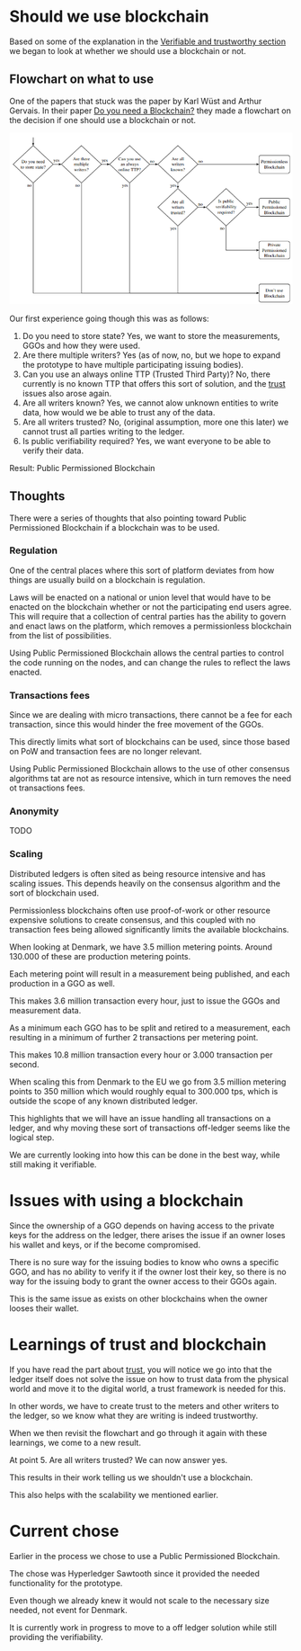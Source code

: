 # Should we use blockchain

Based on some of the explanation in the [Verifiable and trustworthy section](Trust.md) we began to look at whether we should use a blockchain or not.

## Flowchart on what to use

One of the papers that stuck was the paper by Karl Wüst and Arthur Gervais. In their paper 
[Do you need a Blockchain?](http://diyhpl.us/~bryan/papers2/bitcoin/Do%20you%20need%20a%20blockchain%3F%20-%202017.pdf) 
they made a flowchart on the decision if one should use a blockchain or not.

![](figures/should_i_use_blockchain.png) 

Our first experience going though this was as follows:

1. Do you need to store state? Yes, we want to store the measurements, GGOs and how they were used.
2. Are there multiple writers? Yes (as of now, no, but we hope to expand the prototype to have multiple participating issuing bodies).
3. Can you use an always online TTP (Trusted Third Party)? No, there currently is no known TTP that offers this sort of solution, and the [trust](trust.md) issues also arose again.
4. Are all writers known? Yes, we cannot alow unknown entities to write data, how would we be able to trust any of the data.
5. Are all writers trusted? No, (original assumption, more one this later) we cannot trust all parties writing to the ledger.
6. Is public verifiability required? Yes, we want everyone to be able to verify their data.

Result: Public Permissioned Blockchain

## Thoughts

There were a series of thoughts that also pointing toward Public Permissioned Blockchain if a blockchain was to be used.

### Regulation

One of the central places where this sort of platform deviates from how things are usually build on a blockchain is regulation.

Laws will be enacted on a national or union level that would have to be enacted on the blockchain whether or not the participating end users agree. This will require that a collection of central parties has the ability to govern and enact laws on the platform, which removes a permissionless blockchain from the list of possibilities.

Using Public Permissioned Blockchain allows the central parties to control the code running on the nodes, and can change the rules to reflect the laws enacted.

### Transactions fees

Since we are dealing with micro transactions, there cannot be a fee for each transaction, since this would hinder the free movement of the GGOs. 

This directly limits what sort of blockchains can be used, since those based on PoW and transaction fees are no longer relevant.

Using Public Permissioned Blockchain allows to the use of other consensus algorithms tat are not as resource intensive, which in turn removes the need ot transactions fees.

### Anonymity

TODO

### Scaling

Distributed ledgers is often sited as being resource intensive and has scaling issues. This depends heavily on the consensus algorithm and the sort of blockchain used.

Permissionless blockchains often use proof-of-work or other resource expensive solutions to create consensus, and this coupled with no transaction fees being allowed significantly limits the available blockchains.

When looking at Denmark, we have 3.5 million metering points. Around 130.000 of these are production metering points. 

Each metering point will result in a measurement being published, and each production in a GGO as well. 

This makes 3.6 million transaction every hour, just to issue the GGOs and measurement data. 

As a minimum each GGO has to be split and retired to a measurement, each resulting in a minimum of further 2 transactions per metering point.

This makes 10.8 million transaction every hour or 3.000 transaction per second.

When scaling this from Denmark to the EU we go from 3.5 million metering points to 350 million which would roughly equal to 300.000 tps, which is outside the scope of any known distributed ledger.

This highlights that we will have an issue handling all transactions on a ledger, and why moving these sort of transactions off-ledger seems like the logical step. 

We are currently looking into how this can be done in the best way, while still making it verifiable.

<!-- 
## The trilemma
- Other way to look at it#
- We must be in control -> Laws change
- public cannot chose how they want it to work.
- Performance PoW vs other 
 -->

# Issues with using a blockchain

Since the ownership of a GGO depends on having access to the private keys for the address on the ledger, there arises the issue if an owner loses his wallet and keys, or if the become compromised.

There is no sure way for the issuing bodies to know who owns a specific GGO, and has no ability to verify it if the owner lost their key, so there is no way for the issuing body to grant the owner access to their GGOs again.

This is the same issue as exists on other blockchains when the owner looses their wallet.

# Learnings of trust and blockchain

If you have read the part about [trust](Trust.md), you will notice we go into that the ledger itself does not solve the issue on how to trust data from the physical world and move it to the digital world, a trust framework is needed for this.

In other words, we have to create trust to the meters and other writers to the ledger, so we know what they are writing is indeed trustworthy.

When we then revisit the flowchart and go through it again with these learnings, we come to a new result.

At point 5. Are all writers trusted? We can now answer yes.

This results in their work telling us we shouldn't use a blockchain.

This also helps with the scalability we mentioned earlier.

# Current chose

Earlier in the process we chose to use a Public Permissioned Blockchain.

The chose was Hyperledger Sawtooth since it provided the needed functionality for the prototype.

Even though we already knew it would not scale to the necessary size needed, not event for Denmark.

It is currently work in progress to move to a off ledger solution while still providing the verifiability.

